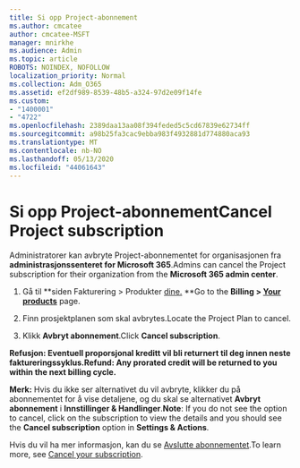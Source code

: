 ```yaml
---
title: Si opp Project-abonnement
ms.author: cmcatee
author: cmcatee-MSFT
manager: mnirkhe
ms.audience: Admin
ms.topic: article
ROBOTS: NOINDEX, NOFOLLOW
localization_priority: Normal
ms.collection: Adm_O365
ms.assetid: ef2df989-8539-48b5-a324-97d2e09f14fe
ms.custom:
- "1400001"
- "4722"
ms.openlocfilehash: 2389daa13aa08f394feded5c5cd67839e62734ff
ms.sourcegitcommit: a98b25fa3cac9ebba983f4932881d774880aca93
ms.translationtype: MT
ms.contentlocale: nb-NO
ms.lasthandoff: 05/13/2020
ms.locfileid: "44061643"
---
```

# <a name="cancel-project-subscription"></a><span data-ttu-id="d0ca8-102">Si opp Project-abonnement</span><span class="sxs-lookup"><span data-stu-id="d0ca8-102">Cancel Project subscription</span></span>

<span data-ttu-id="d0ca8-103">Administratorer kan avbryte Project-abonnementet for organisasjonen fra **administrasjonssenteret for Microsoft 365**.</span><span class="sxs-lookup"><span data-stu-id="d0ca8-103">Admins can cancel the Project subscription for their organization from the **Microsoft 365 admin center**.</span></span>

1. <span data-ttu-id="d0ca8-104">Gå til \*\*siden Fakturering > Produkter [dine.](https://go.microsoft.com/fwlink/p/?linkid=842054) \*\*</span><span class="sxs-lookup"><span data-stu-id="d0ca8-104">Go to the **Billing > [Your products](https://go.microsoft.com/fwlink/p/?linkid=842054)** page.</span></span>

2. <span data-ttu-id="d0ca8-105">Finn prosjektplanen som skal avbrytes.</span><span class="sxs-lookup"><span data-stu-id="d0ca8-105">Locate the Project Plan to cancel.</span></span>

3. <span data-ttu-id="d0ca8-106">Klikk **Avbryt abonnement**.</span><span class="sxs-lookup"><span data-stu-id="d0ca8-106">Click **Cancel subscription**.</span></span>

<span data-ttu-id="d0ca8-107">**Refusjon: Eventuell proporsjonal kreditt vil bli returnert til deg innen neste faktureringssyklus.**</span><span class="sxs-lookup"><span data-stu-id="d0ca8-107">**Refund: Any prorated credit will be returned to you within the next billing cycle.**</span></span>

<span data-ttu-id="d0ca8-108">**Merk:** Hvis du ikke ser alternativet du vil avbryte, klikker du på abonnementet for å vise detaljene, og du skal se alternativet **Avbryt abonnement** i **Innstillinger & Handlinger**.</span><span class="sxs-lookup"><span data-stu-id="d0ca8-108">**Note**: If you do not see the option to cancel, click on the subscription to view the details and you should see the **Cancel subscription** option in **Settings & Actions**.</span></span>

<span data-ttu-id="d0ca8-109">Hvis du vil ha mer informasjon, kan du se [Avslutte abonnementet](https://docs.microsoft.com/microsoft-365/commerce/subscriptions/cancel-your-subscription).</span><span class="sxs-lookup"><span data-stu-id="d0ca8-109">To learn more, see [Cancel your subscription](https://docs.microsoft.com/microsoft-365/commerce/subscriptions/cancel-your-subscription).</span></span>
